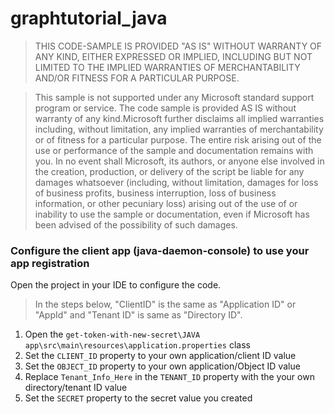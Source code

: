 # graphtutorial_java

> THIS CODE-SAMPLE IS PROVIDED "AS IS" WITHOUT WARRANTY OF ANY KIND, EITHER EXPRESSED OR IMPLIED, INCLUDING BUT NOT LIMITED TO THE IMPLIED WARRANTIES OF MERCHANTABILITY AND/OR FITNESS FOR A PARTICULAR PURPOSE.

> This sample is not supported under any Microsoft standard support program or service. The code
> sample is provided AS IS without warranty of any kind.Microsoft further disclaims all implied warranties including, without limitation, any implied warranties of merchantability or of fitness for a particular purpose. The entire risk arising out of the use or performance of the sample and documentation remains with you. In no event shall Microsoft, its authors, or anyone else involved in the creation, production, or delivery of the script be liable for any damages whatsoever (including, without limitation, damages for loss of business profits, business interruption, loss of business information, or other pecuniary loss) arising out of the use of or inability to use the sample or documentation, even if Microsoft has been advised of the possibility of such damages.

### Configure the client app (java-daemon-console) to use your app registration

Open the project in your IDE to configure the code.

> In the steps below, "ClientID" is the same as "Application ID" or "AppId" and "Tenant ID" is same as "Directory ID".

1. Open the `get-token-with-new-secret\JAVA app\src\main\resources\application.properties` class
1. Set the `CLIENT_ID` property to your own application/client ID value
1. Set the `OBJECT_ID` property to your own application/Object ID value
1. Replace `Tenant_Info_Here` in the `TENANT_ID` property with the your own directory/tenant ID value
1. Set the `SECRET` property to the secret value you created

